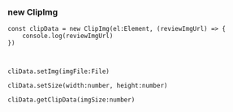 ### new ClipImg
    const clipData = new ClipImg(el:Element, (reviewImgUrl) => {
        console.log(reviewImgUrl)
    })



    cliData.setImg(imgFile:File)

    cliData.setSize(width:number, height:number)

    cliData.getClipData(imgSize:number)
